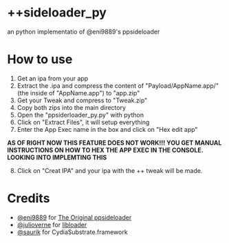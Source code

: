 # ++sideloader_py
an python implementatio of @eni9889's ppsideloader

# How to use
1. Get an ipa from your app
2. Extract the .ipa and compress the content of "Payload/AppName.app/" (the inside of "AppName.app") to "app.zip"
3. Get your Tweak and compress to "Tweak.zip"
4. Copy both zips into the main directory
5. Open the "ppsiderloader_py.py" with python
6. Click on "Extract Files", it will setup everything
7. Enter the App Exec name in the box and click on "Hex edit app"<br>

**AS OF RIGHT NOW THIS FEATURE DOES NOT WORK!!! YOU GET MANUAL INSTRUCTIONS ON HOW TO HEX THE APP EXEC IN THE CONSOLE. LOOKING INTO IMPLEMTING THIS**<br>

8. Click on "Creat IPA" and your ipa with the ++ tweak will be made.

# Credits
- <a href="https://github.com/eni9889">@eni9889</a> for <a href="https://github.com/eni9889/ppsideloader">The Original ppsideloader</a>
- <a href="https://github.com/julioverne/">@julioverne</a> for <a href="https://github.com/julioverne/libloader-sideloader">libloader</a>
- <a href="https://github.com/saurik/">@saurik</a> for CydiaSubstrate.framework
